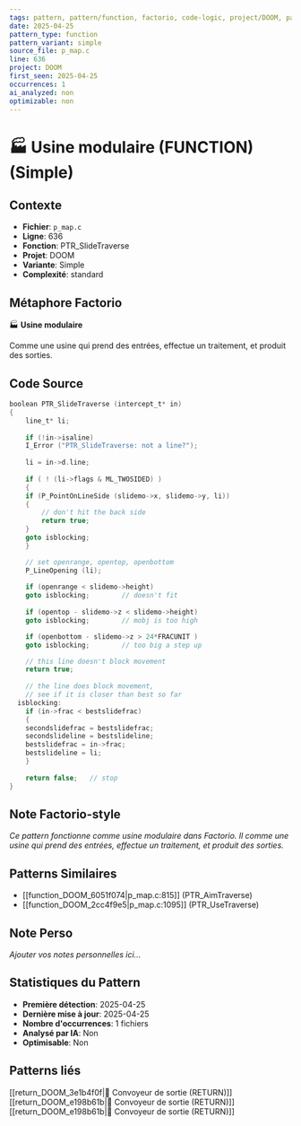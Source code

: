 ```yaml
---
tags: pattern, pattern/function, factorio, code-logic, project/DOOM, pattern/variant/simple
date: 2025-04-25
pattern_type: function
pattern_variant: simple
source_file: p_map.c
line: 636
project: DOOM
first_seen: 2025-04-25
occurrences: 1
ai_analyzed: non
optimizable: non
---
```


# 🏭 Usine modulaire (FUNCTION) (Simple)

## Contexte
- **Fichier**: `p_map.c`
- **Ligne**: 636
- **Fonction**: PTR_SlideTraverse
- **Projet**: DOOM
- **Variante**: Simple
- **Complexité**: standard

## Métaphore Factorio
🏭 **Usine modulaire**

Comme une usine qui prend des entrées, effectue un traitement, et produit des sorties.

## Code Source
```c
boolean PTR_SlideTraverse (intercept_t* in)
{
    line_t*	li;
	
    if (!in->isaline)
	I_Error ("PTR_SlideTraverse: not a line?");
		
    li = in->d.line;
    
    if ( ! (li->flags & ML_TWOSIDED) )
    {
	if (P_PointOnLineSide (slidemo->x, slidemo->y, li))
	{
	    // don't hit the back side
	    return true;		
	}
	goto isblocking;
    }

    // set openrange, opentop, openbottom
    P_LineOpening (li);
    
    if (openrange < slidemo->height)
	goto isblocking;		// doesn't fit
		
    if (opentop - slidemo->z < slidemo->height)
	goto isblocking;		// mobj is too high

    if (openbottom - slidemo->z > 24*FRACUNIT )
	goto isblocking;		// too big a step up

    // this line doesn't block movement
    return true;		
	
    // the line does block movement,
    // see if it is closer than best so far
  isblocking:		
    if (in->frac < bestslidefrac)
    {
	secondslidefrac = bestslidefrac;
	secondslideline = bestslideline;
	bestslidefrac = in->frac;
	bestslideline = li;
    }
	
    return false;	// stop
}
```

## Note Factorio-style
*Ce pattern fonctionne comme usine modulaire dans Factorio. Il comme une usine qui prend des entrées, effectue un traitement, et produit des sorties.*

## Patterns Similaires
- [[function_DOOM_6051f074|p_map.c:815]] (PTR_AimTraverse)
- [[function_DOOM_2cc4f9e5|p_map.c:1095]] (PTR_UseTraverse)

## Note Perso
*Ajouter vos notes personnelles ici...*

## Statistiques du Pattern
- **Première détection**: 2025-04-25
- **Dernière mise à jour**: 2025-04-25
- **Nombre d'occurrences**: 1 fichiers
- **Analysé par IA**: Non
- **Optimisable**: Non

## Patterns liés
[[return_DOOM_3e1b4f0f|🚚 Convoyeur de sortie (RETURN)]]
[[return_DOOM_e198b61b|🚚 Convoyeur de sortie (RETURN)]]
[[return_DOOM_e198b61b|🚚 Convoyeur de sortie (RETURN)]]
